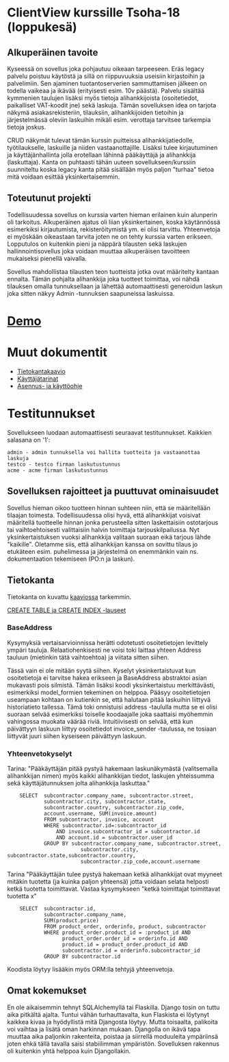 # ClientView kurssille Tsoha-18 (loppukesä)

## Alkuperäinen tavoite

Kyseessä on sovellus joka pohjautuu oikeaan tarpeeseen. Eräs legacy palvelu
poistuu käytöstä ja sillä on riippuvuuksia useisiin kirjastoihin ja palvelimiin. Sen ajaminen tuotantoserverien sammuttamisen jälkeen on todella vaikeaa ja ikävää (erityisesti esim. 10v päästä). Palvelu sisältää kymmenien taulujen lisäksi myös tietoja alihankkijoista (osoitetiedot, paikalliset VAT-koodit jne) sekä laskuja. Tämän sovelluksen idea on tarjota näkymä asiakasrekisteriin, tilauksiin, alihankkijoiden tietoihin ja järjestelmässä oleviin laskuihin mikäli esim. verottaja tarvitsee tarkempia tietoja joskus. 

CRUD näkymät tulevat tämän kurssin puitteissa alihankkijatiedolle, työtilaukselle, laskuille ja niiden vastaanottajille. Lisäksi tulee kirjautuminen ja käyttäjänhallinta jolla erotellaan lähinnä pääkäyttäjä ja alihankkija (laskuttaja). Kanta on puhtaasti tähän uuteen sovellukseen/kurssiin suunniteltu koska legacy kanta pitää sisällään myös paljon "turhaa" tietoa mitä voidaan esittää yksinkertaisemmin.

## Toteutunut projekti

Todellisuudessa sovellus on kurssia varten hieman erilainen kuin alunperin oli tarkoitus. Alkuperäinen ajatus oli liian yksinkertainen, koska
käytännössä esimerkiksi kirjautumista, rekisteröitymistä ym. ei olisi tarvittu. Yhteenvetoja ei myöskään oikeastaan tarvita joten ne on tehty kurssia varten erikseen. Lopputulos on kuitenkin pieni ja näppärä tilausten sekä laskujen hallinnointisovellus joka voidaan 
muuttaa alkuperäisen tavoitteen mukaiseksi pienellä vaivalla. 

Sovellus mahdollistaa tilausten teon tuotteista jotka ovat määritelty kantaan ennalta. Tämän pohjalta alihankkija joka tuotteet toimittaa,
voi nähdä tilauksen omalla tunnuksellaan ja lähettää automaattisesti generoidun laskun joka sitten näkyy Admin -tunnuksen
saapuneissa laskuissa. 

# [Demo](https://tsoha-clientview.herokuapp.com)

# Muut dokumentit

- [Tietokantakaavio](https://raw.githubusercontent.com/ptr5000/clientview/master/docs/clientview.png)
- [Käyttäjätarinat](https://github.com/ptr5000/clientview/blob/master/docs/tarinat.md)
- [Asennus- ja käyttöohje](https://github.com/ptr5000/clientview/blob/master/docs/kayttoohje.md)

# Testitunnukset

Sovellukseen luodaan automaattisesti seuraavat testitunnukset. Kaikkien salasana on '1':

    admin - admin tunnuksella voi hallita tuotteita ja vastaanottaa laskuja
    testco - testco firman laskutustunnus
    acme - acme firman laskutustunnus

## Sovelluksen rajoitteet ja puuttuvat ominaisuudet

Sovellus hieman oikoo tuotteen hinnan suhteen niin, että se määritellään 
tilaajan toimesta. Todellisuudessa olisi hyvä, että alihankkijat voisivat määritellä tuotteelle hinnan jonka perusteella sitten laskettaisiin ostotarjous tai vaihtoehtoisesti valittaisiin halvin toimittaja tarjouskilpailussa. 
Nyt yksinkertaistuksen vuoksi alihankkija valitaan suoraan eikä tarjous lähde "kaikille". Oletamme siis, että
alihankkijan kanssa on sovittu tilaus jo etukäteen esim. puhelimessa ja järjestelmä on enemmänkin vain ns. dokumentaation 
tekemiseen (PO:n ja laskun).


## Tietokanta

Tietokanta on kuvattu [kaaviossa](https://raw.githubusercontent.com/ptr5000/clientview/master/docs/clientview.png) tarkemmin.

[CREATE TABLE ja CREATE INDEX -lauseet](https://raw.githubusercontent.com/ptr5000/clientview/master/docs/sql.txt) 


### BaseAddress

Kysymyksiä vertaisarvioinnissa herätti odotetusti osoitetietojen levittely ympäri tauluja. Relaatiohenkisesti
ne voisi toki laittaa yhteen Address tauluun (mietinkin tätä vaihtoehtoa) ja viitata sitten siihen. 

Tässä vain ei ole mitään syytä siihen. Kyselyt yksinkertaistuvat kun osoitetietoja ei tarvitse hakea erikseen ja BaseAddress
abstraktoi asian mukavasti pois silmistä. Tämän lisäksi koodi yksinkertaistuu merkittävästi, esimerkiksi
model_formien tekeminen on helppoa. Pääsyy osoitetietojen useampaan kohtaan on kutienkin se, että halutaan 
pitää laskuihin liittyvä historiatieto tallessa. Tämä toki onnistuisi address -taululla mutta se ei olisi
suoraan selvää esimerkiksi toiselle koodaajalle joka saattaisi myöhemmin vahingossa muokata väärää riviä. 
Intuitiivisesti on selvää, että kun päivättyyn laskuun liittyy osoitetiedot invoice_sender -taulussa, ne tosiaan 
liittyvät juuri siihen kyseiseen päivättyyn laskuun. 

### Yhteenvetokyselyt

Tarina: "Pääkäyttäjän pitää pystyä hakemaan laskunäkymästä (valitsemalla alihankkijan nimen) myös kaikki alihankkijan tiedot, laskujen yhteissumma sekä käyttäjätunnuksen jolta alihankkija laskuttaa."

        SELECT  subcontractor.company_name, subcontractor.street, 
                subcontractor.city, subcontractor.state, 
                subcontractor.country, subcontractor.zip_code,
                account.username, SUM(invoice.amount)
                FROM subcontractor, invoice, account 
                WHERE subcontractor.id=:subcontractor_id 
                    AND invoice.subcontractor_id = subcontractor.id 
                    AND account.id = subcontractor.user_id 
                GROUP BY subcontractor.company_name, subcontractor.street, 
                            subcontractor.city, subcontractor.state,subcontractor.country, 
                            subcontractor.zip_code,account.username

Tarina "Pääkäyttäjän tulee pystyä hakemaan ketkä alihankkijat ovat myyneet mitäkin tuotetta (ja kuinka paljon yhteensä) jotta
voidaan selata helposti ketkä tuotetta toimittavat. Vastaa kysymykseen "ketkä toimittajat toimittavat tuotetta x"

        SELECT  subcontractor.id, 
                subcontractor.company_name, 
                SUM(product.price) 
                FROM product_order, orderinfo, product, subcontractor
                WHERE product_order.product_id = :product_id AND
                      product_order.order_id = orderinfo.id AND
                      product.id = product_order.product_id AND
                      subcontractor.id = orderinfo.subcontractor_id
                GROUP BY subcontractor.id

Koodista löytyy lisääkin myös ORM:lla tehtyjä yhteenvetoja. 

## Omat kokemukset

En ole aikaisemmin tehnyt SQLAlchemyllä tai Flaskilla. Django tosin on tuttu aika pitkältä ajalta. Tuntui vähän
turhauttavalta, kun Flaskista ei löytynyt kaikkea kivaa ja hyödyllistä mitä Djangosta löytyy. Mutta toisaalta,
palikoita voi vaihtaa ja lisätä oman harkinnan mukaan. Djangolla on ikävä tapa muuttaa aika paljonkin rakenteita, poistaa ja
siirrellä moduuleita ympäriinsä joten ehkä tällä tavalla saisi stabiilimman ympäristön. Sovelluksen rakennus oli kuitenkin
yhtä helppoa kuin Djangollakin. 











